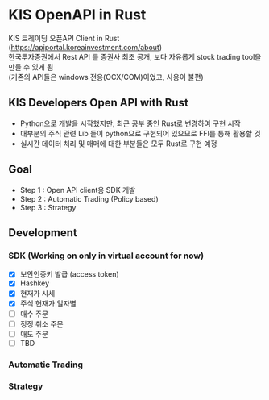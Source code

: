 # KIS OpenAPI in Rust

KIS 트레이딩 오픈API Client in Rust (https://apiportal.koreainvestment.com/about)    
한국투자증권에서 Rest API 를 증권사 최초 공개, 보다 자유롭게 stock trading tool을 만들 수 있게 됨  
(기존의 API들은 windows 전용(OCX/COM)이었고, 사용이 불편)  

## KIS Developers Open API with Rust
- Python으로 개발을 시작했지만, 최근 공부 중인 Rust로 변경하여 구현 시작  
- 대부분의 주식 관련 Lib 들이 python으로 구현되어 있으므로 FFI를 통해 활용할 것
- 실시간 데이터 처리 및 매매에 대한 부분들은 모두 Rust로 구현 예정

## Goal
- Step 1 : Open API client용 SDK 개발
- Step 2 : Automatic Trading (Policy based)
- Step 3 : Strategy 

## Development 
### SDK (Working on only in virtual account for now)
- [x] 보안인증키 발급 (access token)
- [x] Hashkey
- [x] 현재가 시세
- [x] 주식 현재가 일자별
- [ ] 매수 주문
- [ ] 정정 취소 주문
- [ ] 매도 주문
- [ ] TBD 

### Automatic Trading

### Strategy
